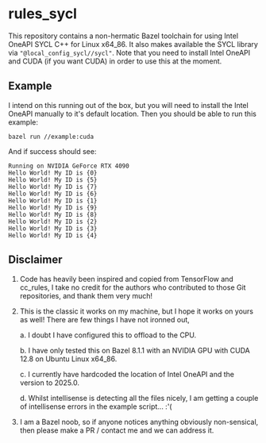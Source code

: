 # rules_sycl
This repository contains a non-hermatic Bazel toolchain for using Intel OneAPI SYCL C++ for Linux x64_86. It also makes available the
SYCL library via `"@local_config_sycl//sycl"`. Note that you need to install Intel OneAPI and CUDA (if you want CUDA) in order to use this at the moment.

## Example

I intend on this running out of the box, but you will need to install the Intel OneAPI manually to it's default location. Then you should be able to run this example:
```
bazel run //example:cuda
```
And if success should see:
```
Running on NVIDIA GeForce RTX 4090
Hello World! My ID is {0}
Hello World! My ID is {5}
Hello World! My ID is {7}
Hello World! My ID is {6}
Hello World! My ID is {1}
Hello World! My ID is {9}
Hello World! My ID is {8}
Hello World! My ID is {2}
Hello World! My ID is {3}
Hello World! My ID is {4}
```

## Disclaimer
1. Code has heavily been inspired and copied from TensorFlow and cc_rules, I take no credit for the authors who contributed to those Git repositories, and thank them very much!
2. This is the classic it works on my machine, but I hope it works on yours as well! There are few things I have not ironned out,

    a. I doubt I have configured this to offload to the CPU.
    
    b. I have only tested this on Bazel 8.1.1 with an NVIDIA GPU with CUDA 12.8 on Ubuntu Linux x64_86.

    c. I currently have hardcoded the location of Intel OneAPI and the version to 2025.0.

    d. Whilst intellisense is detecting all the files nicely, I am getting a couple of intellisense errors in the example script... :'(
3. I am a Bazel noob, so if anyone notices anything obviously non-sensical, then please make a PR / contact me and we can address it.
